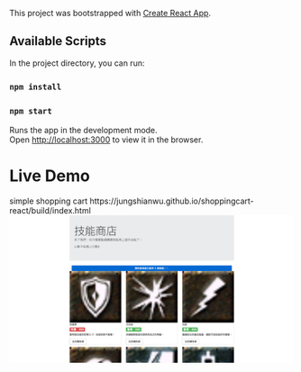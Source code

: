 This project was bootstrapped with [Create React App](https://github.com/facebook/create-react-app).

## Available Scripts

In the project directory, you can run:



### `npm install`
### `npm start`

Runs the app in the development mode.<br>
Open [http://localhost:3000](http://localhost:3000) to view it in the browser.


<h1>Live Demo</h1>
simple shopping cart
https://jungshianwu.github.io/shoppingcart-react/build/index.html

<img src="https://github.com/JungShianWU/shoppingcart-react/blob/master/shoppingcartDemo.png"/>

